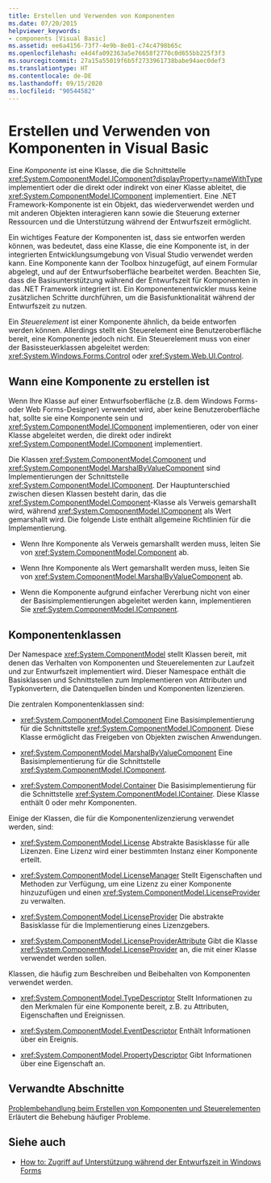 ```yaml
---
title: Erstellen und Verwenden von Komponenten
ms.date: 07/20/2015
helpviewer_keywords:
- components [Visual Basic]
ms.assetid: ee6a4156-73f7-4e9b-8e01-c74c4798b65c
ms.openlocfilehash: e4d4fa092363a5e76658f2770c0d655bb225f3f3
ms.sourcegitcommit: 27a15a55019f6b5f2733961738babe94aec0def3
ms.translationtype: HT
ms.contentlocale: de-DE
ms.lasthandoff: 09/15/2020
ms.locfileid: "90544582"
---
```

# <a name="creating-and-using-components-in-visual-basic"></a>Erstellen und Verwenden von Komponenten in Visual Basic

Eine *Komponente* ist eine Klasse, die die Schnittstelle <xref:System.ComponentModel.IComponent?displayProperty=nameWithType> implementiert oder die direkt oder indirekt von einer Klasse ableitet, die <xref:System.ComponentModel.IComponent> implementiert. Eine .NET Framework-Komponente ist ein Objekt, das wiederverwendet werden und mit anderen Objekten interagieren kann sowie die Steuerung externer Ressourcen und die Unterstützung während der Entwurfszeit ermöglicht.  
  
 Ein wichtiges Feature der Komponenten ist, dass sie entworfen werden können, was bedeutet, dass eine Klasse, die eine Komponente ist, in der integrierten Entwicklungsumgebung von Visual Studio verwendet werden kann. Eine Komponente kann der Toolbox hinzugefügt, auf einem Formular abgelegt, und auf der Entwurfsoberfläche bearbeitet werden. Beachten Sie, dass die Basisunterstützung während der Entwurfszeit für Komponenten in das .NET Framework integriert ist. Ein Komponentenentwickler muss keine zusätzlichen Schritte durchführen, um die Basisfunktionalität während der Entwurfszeit zu nutzen.  
  
 Ein *Steuerelement* ist einer Komponente ähnlich, da beide entworfen werden können. Allerdings stellt ein Steuerelement eine Benutzeroberfläche bereit, eine Komponente jedoch nicht. Ein Steuerelement muss von einer der Basissteuerklassen abgeleitet werden: <xref:System.Windows.Forms.Control> oder <xref:System.Web.UI.Control>.  
  
## <a name="when-to-create-a-component"></a>Wann eine Komponente zu erstellen ist  

 Wenn Ihre Klasse auf einer Entwurfsoberfläche (z.B. dem Windows Forms- oder Web Forms-Designer) verwendet wird, aber keine Benutzeroberfläche hat, sollte sie eine Komponente sein und <xref:System.ComponentModel.IComponent> implementieren, oder von einer Klasse abgeleitet werden, die direkt oder indirekt <xref:System.ComponentModel.IComponent> implementiert.  
  
 Die Klassen <xref:System.ComponentModel.Component> und <xref:System.ComponentModel.MarshalByValueComponent> sind Implementierungen der Schnittstelle <xref:System.ComponentModel.IComponent>. Der Hauptunterschied zwischen diesen Klassen besteht darin, das die <xref:System.ComponentModel.Component>-Klasse als Verweis gemarshallt wird, während <xref:System.ComponentModel.IComponent> als Wert gemarshallt wird. Die folgende Liste enthält allgemeine Richtlinien für die Implementierung.  
  
- Wenn Ihre Komponente als Verweis gemarshallt werden muss, leiten Sie von <xref:System.ComponentModel.Component> ab.  
  
- Wenn Ihre Komponente als Wert gemarshallt werden muss, leiten Sie von <xref:System.ComponentModel.MarshalByValueComponent> ab.  
  
- Wenn die Komponente aufgrund einfacher Vererbung nicht von einer der Basisimplementierungen abgeleitet werden kann, implementieren Sie <xref:System.ComponentModel.IComponent>.  
  
## <a name="component-classes"></a>Komponentenklassen  

 Der Namespace <xref:System.ComponentModel> stellt Klassen bereit, mit denen das Verhalten von Komponenten und Steuerelementen zur Laufzeit und zur Entwurfszeit implementiert wird. Dieser Namespace enthält die Basisklassen und Schnittstellen zum Implementieren von Attributen und Typkonvertern, die Datenquellen binden und Komponenten lizenzieren.  
  
 Die zentralen Komponentenklassen sind:  
  
- <xref:System.ComponentModel.Component> Eine Basisimplementierung für die Schnittstelle <xref:System.ComponentModel.IComponent>. Diese Klasse ermöglicht das Freigeben von Objekten zwischen Anwendungen.  
  
- <xref:System.ComponentModel.MarshalByValueComponent> Eine Basisimplementierung für die Schnittstelle <xref:System.ComponentModel.IComponent>.  
  
- <xref:System.ComponentModel.Container> Die Basisimplementierung für die Schnittstelle <xref:System.ComponentModel.IContainer>. Diese Klasse enthält 0 oder mehr Komponenten.  
  
 Einige der Klassen, die für die Komponentenlizenzierung verwendet werden, sind:  
  
- <xref:System.ComponentModel.License> Abstrakte Basisklasse für alle Lizenzen. Eine Lizenz wird einer bestimmten Instanz einer Komponente erteilt.  
  
- <xref:System.ComponentModel.LicenseManager> Stellt Eigenschaften und Methoden zur Verfügung, um eine Lizenz zu einer Komponente hinzuzufügen und einen <xref:System.ComponentModel.LicenseProvider> zu verwalten.  
  
- <xref:System.ComponentModel.LicenseProvider> Die abstrakte Basisklasse für die Implementierung eines Lizenzgebers.  
  
- <xref:System.ComponentModel.LicenseProviderAttribute> Gibt die Klasse <xref:System.ComponentModel.LicenseProvider> an, die mit einer Klasse verwendet werden sollen.  
  
 Klassen, die häufig zum Beschreiben und Beibehalten von Komponenten verwendet werden.  
  
- <xref:System.ComponentModel.TypeDescriptor> Stellt Informationen zu den Merkmalen für eine Komponente bereit, z.B. zu Attributen, Eigenschaften und Ereignissen.  
  
- <xref:System.ComponentModel.EventDescriptor> Enthält Informationen über ein Ereignis.  
  
- <xref:System.ComponentModel.PropertyDescriptor> Gibt Informationen über eine Eigenschaft an.  
  
## <a name="related-sections"></a>Verwandte Abschnitte  

 [Problembehandlung beim Erstellen von Komponenten und Steuerelementen](/dotnet/desktop/winforms/controls/troubleshooting-control-and-component-authoring)  
 Erläutert die Behebung häufiger Probleme.  
  
## <a name="see-also"></a>Siehe auch

- [How to: Zugriff auf Unterstützung während der Entwurfszeit in Windows Forms](/dotnet/desktop/winforms/controls/developing-windows-forms-controls-at-design-time)
